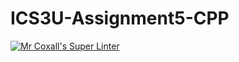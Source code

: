 # ICS3U-Assignment5-CPP

[![Mr Coxall's Super Linter](https://github.com/Evgeny-Vovk/ICS3U-Assignment5-Python/workflows/Mr%20Coxall's%20Super%20Linter/badge.svg)](https://github.com/Evgeny-Vovk/ICS3U-Assignment5-Python/actions)
